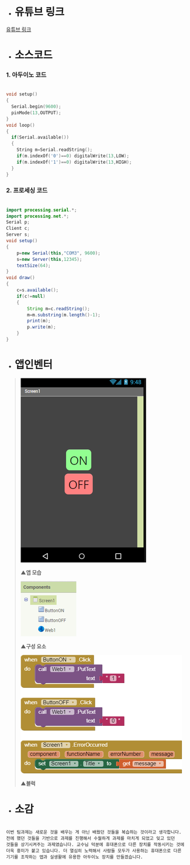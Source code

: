 * # 유튜브 링크

[유튜브 링크](https://youtu.be/m8mJrXvAcB0)

* # 소스코드

### 1. 아두이노 코드

```c

void setup()
{
  Serial.begin(9600);
  pinMode(13,OUTPUT);
}
void loop()
{
  if(Serial.available())
  {
    String m=Serial.readString();
    if(m.indexOf('0')==0) digitalWrite(13,LOW);
    if(m.indexOf('1')==0) digitalWrite(13,HIGH);
  }
}

```

### 2. 프로세싱 코드

```java

import processing.serial.*;
import processing.net.*;
Serial p;
Client c;
Server s;
void setup()
{
	p=new Serial(this,"COM3", 9600);
	s=new Server(this,12345);
	textSize(64);
}
void draw()
{
	c=s.available();
	if(c!=null)
	{
		String m=c.readString();
		m=m.substring(m.length()-1);
		print(m);
		p.write(m);
	}
}

```

* # 앱인벤터

>![1](/img/7.png)
>
>	**▲앱 모습**
>
>![1](/img/8.PNG)
>
>	**▲구성 요소**
>
>![1](/img/9.png)
>
>	**▲블럭**

* # 소감

```

이번 팀과제는 새로운 것을 배우는 게 아닌 배웠던 것들을 복습하는 것이라고 생각합니다.
전에 했던 것들을 기반으로 과제를 진행해서 수월하게 과제를 마치게 되었고 잊고 있던
것들을 상기시켜주는 과제였습니다. 교수님 덕분에 휴대폰으로 다른 장치를 작동시키는 것에
더욱 흥미가 붙고 있습니다. 더 열심히 노력해서 사람들 모두가 사용하는 휴대폰으로 다른
기기를 조작하는 앱과 실생활에 유용한 아두이노 장치를 만들겠습니다.
	
```
